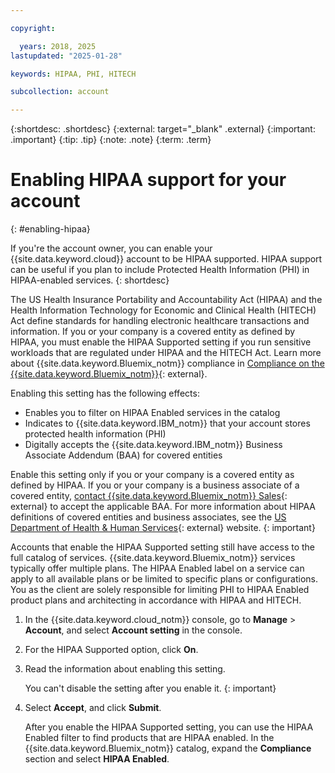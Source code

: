 ```yaml
---

copyright:

  years: 2018, 2025
lastupdated: "2025-01-28"

keywords: HIPAA, PHI, HITECH

subcollection: account

---
```


{:shortdesc: .shortdesc}
{:external: target="_blank" .external}
{:important: .important}
{:tip: .tip}
{:note: .note}
{:term: .term}


# Enabling HIPAA support for your account
{: #enabling-hipaa}

If you're the account owner, you can enable your {{site.data.keyword.cloud}} account to be HIPAA supported. HIPAA support can be useful if you plan to include Protected Health Information (PHI) in HIPAA-enabled services.
{: shortdesc}

The US Health Insurance Portability and Accountability Act (HIPAA) and the Health Information Technology for Economic and Clinical Health (HITECH) Act define standards for handling electronic healthcare transactions and information. If you or your company is a covered entity as defined by HIPAA, you must enable the HIPAA Supported setting if you run sensitive workloads that are regulated under HIPAA and the HITECH Act. Learn more about {{site.data.keyword.Bluemix_notm}} compliance in [Compliance on the {{site.data.keyword.Bluemix_notm}}](https://www.ibm.com/cloud/compliance){: external}.

Enabling this setting has the following effects:

* Enables you to filter on HIPAA Enabled services in the catalog
* Indicates to {{site.data.keyword.IBM_notm}} that your account stores protected health information (PHI)
* Digitally accepts the {{site.data.keyword.IBM_notm}} Business Associate Addendum (BAA) for covered entities

Enable this setting only if you or your company is a covered entity as defined by HIPAA. If you or your company is a business associate of a covered entity, [contact {{site.data.keyword.Bluemix_notm}} Sales](https://www.ibm.com/account/reg/us-en/signup?formid=MAIL-wcp){: external} to accept the applicable BAA. For more information about HIPAA definitions of covered entities and business associates, see the [US Department of Health & Human Services](https://www.hhs.gov/hipaa/for-professionals/covered-entities/index.html){: external} website.
{: important}

Accounts that enable the HIPAA Supported setting still have access to the full catalog of services. {{site.data.keyword.Bluemix_notm}} services typically offer multiple plans. The HIPAA Enabled label on a service can apply to all available plans or be limited to specific plans or configurations. You as the client are solely responsible for limiting PHI to HIPAA Enabled product plans and architecting in accordance with HIPAA and HITECH.

1. In the {{site.data.keyword.cloud_notm}} console, go to **Manage** > **Account**, and select **Account setting** in the console.
2. For the HIPAA Supported option, click **On**.
3. Read the information about enabling this setting.

    You can't disable the setting after you enable it.
    {: important}

4. Select **Accept**, and click **Submit**.

    After you enable the HIPAA Supported setting, you can use the HIPAA Enabled filter to find products that are HIPAA enabled. In the {{site.data.keyword.Bluemix_notm}} catalog, expand the **Compliance** section and select **HIPAA Enabled**. 
